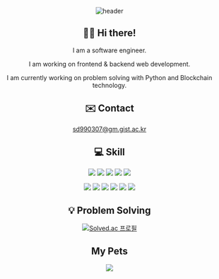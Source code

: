 <div align=center>

![header](https://capsule-render.vercel.app/api?type=waving&color=gradient&customColorList=0&height=300&section=header&text=Derrick%20Song&fontSize=90&animation=fadeIn&fontAlignY=40&section=footer&desc=developer)


## 👋🏽 Hi there! 
<p> I am a software engineer.</p>
<p> I am working on frontend & backend web development. </p>
<p> I am currently working on problem solving with Python and Blockchain technology. </p>



##  ✉️ Contact

sd990307@gm.gist.ac.kr

## 💻 Skill 
<img src="https://img.shields.io/badge/React-61DAFB?style=for-the-badge&logo=React&logoColor=white"/> <img src="https://img.shields.io/badge/JavaScript-F7DF1E?style=for-the-badge&logo=JavaScript&logoColor=white"/> <img src="https://img.shields.io/badge/Vue.js-4FC08D?style=for-the-badge&logo=Vue.js&logoColor=white"/>
<img src="https://img.shields.io/badge/Node.js-339933?style=for-the-badge&logo=Node.js&logoColor=white"/> <img src="https://img.shields.io/badge/MongoDB-47A248?style=for-the-badge&logo=MongoDB&logoColor=white"/> 

<p>
<img src="https://img.shields.io/badge/C-A8B9CC?style=for-the-badge&logo=C&logoColor=white"/> 
<img src="https://img.shields.io/badge/C++-00599C?style=for-the-badge&logo=C%2B%2B&logoColor=white"/> 
<img src="https://img.shields.io/badge/Python-3776AB?style=for-the-badge&logo=Python&logoColor=white"/> 
<img src="https://img.shields.io/badge/Unity-FFFFFF?style=for-the-badge&logo=Unity&logoColor=black"/> 
<img src="https://img.shields.io/badge/Git-F05032?style=for-the-badge&logo=Git&logoColor=white"/> 
<img src="https://img.shields.io/badge/MySQL-4479A1?style=for-the-badge&logo=MySQL&logoColor=white"/> 



## 💡 Problem Solving
[![Solved.ac
프로필](http://mazassumnida.wtf/api/v2/generate_badge?boj=sd990307)](https://solved.ac/sd990307)

## My Pets
<a href="https://github.com/devxb/gitanimals">
  <img src="https://render.gitanimals.org/farms/SongDerrick"/>
</a>



</div>
